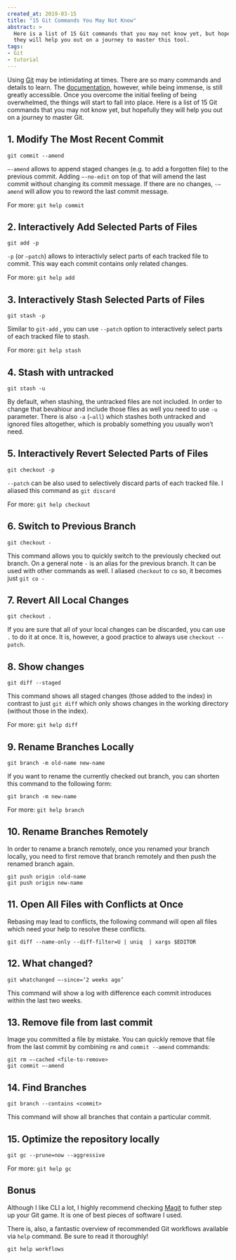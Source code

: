 ```yaml
---
created_at: 2019-03-15
title: "15 Git Commands You May Not Know"
abstract: >
  Here is a list of 15 Git commands that you may not know yet, but hopefully
  they will help you out on a journey to master this tool.
tags:
- Git
- tutorial
---
```


Using [Git](https://git-scm.com/) may be intimidating at times. There are so many commands and details to
learn. The [documentation](https://git-scm.com/docs), however, while being
immense, is still greatly accessible. Once you overcome the initial feeling of being overwhelmed, the things will start to fall into place. Here is a
list of 15 Git commands that you may not know yet, but hopefully they will help
you out on a journey to master Git.

## 1. Modify The Most Recent Commit

```
git commit --amend
```

`—-amend` allows to append staged changes (e.g. to add a forgotten file) to the previous commit. Adding `—-no-edit` on top of that will amend the last commit without changing its commit message. If there are no changes, `-—amend` will allow you to reword the last commit message.

For more: `git help commit`

## 2. Interactively Add Selected Parts of Files
```
git add -p
```

`-p`  (or `—patch`) allows to interactivly select parts of each tracked file to commit. This way each commit contains only related changes.

For more: `git help add`

## 3. Interactively Stash Selected Parts of Files
```
git stash -p
```

Similar to `git-add` , you can use `--patch` option to interactively select parts of each tracked file to stash.

For more: `git help stash`

## 4. Stash with untracked
```
git stash -u
```

By default, when stashing, the untracked files are not included. In order to change that bevahiour and include those files as well you need to use `-u` parameter. There is also `-a` (`—all`) which stashes both untracked and ignored files altogether, which is probably something you usually won’t need.

## 5. Interactively Revert Selected Parts of Files
```
git checkout -p
```

`--patch` can be also used to selectively discard parts of each tracked file. I aliased this command as `git discard`

For more: `git help checkout`

## 6. Switch to Previous Branch
```
git checkout -
```

This command allows you to quickly switch to the previously checked out branch. On a general note `-` is an alias for the previous branch. It can be used with other commands as well. I aliased `checkout` to `co` so, it becomes just `git co -`

## 7. Revert All Local Changes
```
git checkout .
```

If you are sure that all of your local changes can be discarded, you can use `.` to do it at once. It is, however, a good practice to always use `checkout --patch`.

## 8. Show changes
```
git diff --staged
```

This command shows all staged changes (those added to the index) in contrast to just `git diff` which only shows changes in the working directory (without those in the index).

For more: `git help diff`

## 9. Rename Branches Locally
```
git branch -m old-name new-name
```

If you want to rename the currently checked out branch, you can shorten this command to the following form:

```
git branch -m new-name
```

For more: `git help branch`

## 10. Rename Branches Remotely
In order to rename a branch remotely, once you renamed your branch locally, you need to first remove that branch remotely and then push the renamed branch again.

```
git push origin :old-name
git push origin new-name
```

## 11. Open All Files with Conflicts at Once
Rebasing may lead to conflicts, the following command will open all files which need your help to resolve these conflicts.

```
git diff --name-only --diff-filter=U | uniq  | xargs $EDITOR
```

## 12. What changed?
```
git whatchanged —-since=‘2 weeks ago’
```

This command will show a log with difference each commit introduces within the last two weeks.

## 13. Remove file from last commit

Image you committed a file by mistake. You can quickly remove that file from the last commit by combining `rm` and `commit --amend` commands:

```
git rm —-cached <file-to-remove>
git commit —-amend
```

## 14. Find Branches
```
git branch --contains <commit>
```

This command will show all branches that contain a particular commit.

## 15. Optimize the repository locally
```
git gc --prune=now --aggressive
```

For more: `git help gc`

## Bonus

Although I like CLI a lot, I highly recommend checking [Magit](https://magit.vc/) to futher step up your Git game. It is one of best pieces of software I used.

There is, also, a fantastic overview of recommended Git workflows available via `help` command. Be sure to read it thoroughly!

```
git help workflows
```


